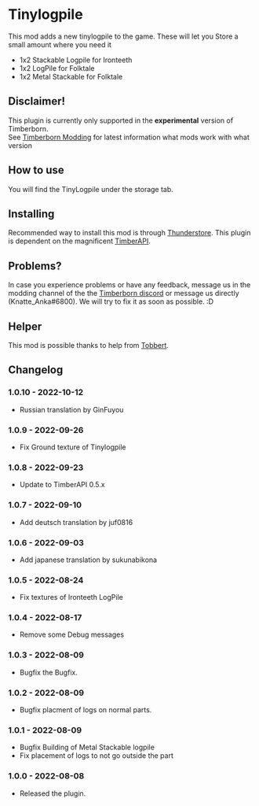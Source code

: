 # Tinylogpile

This mod adds a new tinylogpile to the game. These will let you Store a small amount where you need it
- 1x2 Stackable Logpile for Ironteeth
- 1x2 LogPile for Folktale
- 1x2 Metal Stackable for Folktale


## Disclaimer!

This plugin is currently only supported in the **experimental** version of Timberborn.  
See [Timberborn Modding](https://docs.google.com/spreadsheets/d/15juA0Fl6ZjbYmoNTg_vjMophBvtjMz8YNUI_KmNdtdg/edit?usp=sharing) for latest information what mods work with what version

## How to use

You will find the TinyLogpile under the storage tab. 

## Installing

Recommended way to install this mod is through [Thunderstore](https://timberborn.thunderstore.io/). This plugin is dependent on the magnificent [TimberAPI](https://github.com/Timberborn-Modding-Central/TimberAPI).

## Problems?

In case you experience problems or have any feedback, message us in the modding channel of the the [Timberborn discord](https://discord.gg/mfbBF4cWpX) or message us directly (Knatte_Anka#6800). We will try to fix it as soon as possible. :D

## Helper 

This mod is possible thanks to help from [Tobbert](https://github.com/TobbyTheBobby).

## Changelog

### 1.0.10 - 2022-10-12

- Russian translation by GinFuyou

### 1.0.9 - 2022-09-26

- Fix Ground texture of Tinylogpile

### 1.0.8 - 2022-09-23

- Update to TimberAPI 0.5.x

### 1.0.7 - 2022-09-10

- Add deutsch translation by juf0816

### 1.0.6 - 2022-09-03

- Add japanese translation by sukunabikona

### 1.0.5 - 2022-08-24

- Fix textures of Ironteeth LogPile

### 1.0.4 - 2022-08-17

- Remove some Debug messages

### 1.0.3 - 2022-08-09

- Bugfix the Bugfix.

### 1.0.2 - 2022-08-09

- Bugfix placment of logs on normal parts.

### 1.0.1 - 2022-08-09

- Bugfix Building of Metal Stackable logpile
- Fix placement of logs to not go outside the part

### 1.0.0 - 2022-08-08

- Released the plugin.
